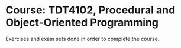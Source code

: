 # Course: TDT4102, Procedural and Object-Oriented Programming
Exercises and exam sets done in order to complete the course. 
